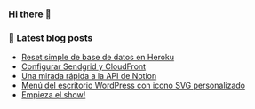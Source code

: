 ### Hi there 👋

### 💬 Latest blog posts
<!-- BLOG-POST-LIST:START -->
- [Reset simple de base de datos en Heroku](https://www.elprogramadero.com/reset-simple-de-base-de-datos-en-heroku/)
- [Configurar Sendgrid y CloudFront](https://www.elprogramadero.com/configurar-sendgrid-y-cloudfront/)
- [Una mirada rápida a la API de Notion](https://www.elprogramadero.com/una-mirada-rapida-a-la-api-de-notion/)
- [Menú del escritorio WordPress con icono SVG personalizado](https://www.elprogramadero.com/menu-del-escritorio-wordpress-con-icono-svg-personalizado/)
- [Empieza el show!](https://www.elprogramadero.com/empieza-el-show/)
<!-- BLOG-POST-LIST:END -->

<!--
**bitcero/bitcero** is a ✨ _special_ ✨ repository because its `README.md` (this file) appears on your GitHub profile.

Here are some ideas to get you started:

- 🔭 I’m currently working on ...
- 🌱 I’m currently learning ...
- 👯 I’m looking to collaborate on ...
- 🤔 I’m looking for help with ...
- 💬 Ask me about ...
- 📫 How to reach me: ...
- 😄 Pronouns: ...
- ⚡ Fun fact: ...
-->

